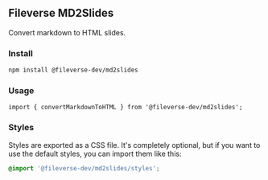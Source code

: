 ## Fileverse MD2Slides

Convert markdown to HTML slides.

### Install

```bash
npm install @fileverse-dev/md2slides
```


### Usage

```tsx
import { convertMarkdownToHTML } from '@fileverse-dev/md2slides';
```

### Styles

Styles are exported as a CSS file. It's completely optional, but if you want to use the default styles, you can import them like this:

```css
@import '@fileverse-dev/md2slides/styles';
```
